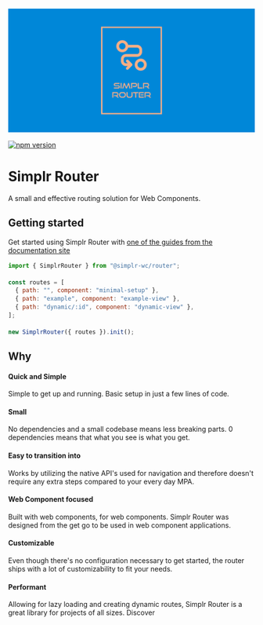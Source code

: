 ![Title Image](assets/simplr-router-logo-banner.png)

[![npm version](https://badgen.net/npm/v/@simplr-wc/router)](https://www.npmjs.com/package/@simplr-wc/router)

# Simplr Router

A small and effective routing solution for Web Components.

## Getting started

Get started using Simplr Router with [one of the guides from the documentation site](https://simplr.github.io/simplr-router/guides/getting-started/using-a-starter/)

```javascript
import { SimplrRouter } from "@simplr-wc/router";

const routes = [
  { path: "", component: "minimal-setup" },
  { path: "example", component: "example-view" },
  { path: "dynamic/:id", component: "dynamic-view" },
];

new SimplrRouter({ routes }).init();
```

## Why

#### Quick and Simple

Simple to get up and running. Basic setup in just a few lines of code.

#### Small

No dependencies and a small codebase means less breaking parts.
0 dependencies means that what you see is what you get.

#### Easy to transition into

Works by utilizing the native API's used for navigation and therefore doesn't require any extra steps compared to your every day MPA.

#### Web Component focused

Built with web components, for web components. Simplr Router was designed from the get go to be used in web component applications.

#### Customizable

Even though there's no configuration necessary to get started, the router ships with a lot of customizability to fit your needs.
 

#### Performant

Allowing for lazy loading and creating dynamic routes, Simplr Router is a great library for projects of all sizes.
Discover
